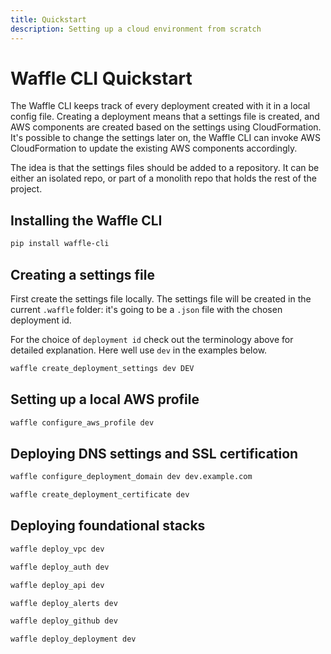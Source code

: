 ```yaml
---
title: Quickstart
description: Setting up a cloud environment from scratch
---
```


# Waffle CLI Quickstart

The Waffle CLI keeps track of every deployment created with it in a local config file. Creating a deployment means that a settings file is created, and AWS components are created based on the settings using CloudFormation. It's possible to change the settings later on, the Waffle CLI can invoke AWS CloudFormation to update the existing AWS components accordingly.

The idea is that the settings files should be added to a repository. It can be either an isolated repo, or part of a monolith repo that holds the rest of the project.

## Installing the Waffle CLI

```bash
pip install waffle-cli
```

## Creating a settings file

First create the settings file locally. The settings file will be created
in the current `.waffle` folder: it's going to be a `.json` file with the chosen deployment id.

For the choice of `deployment id` check out the terminology above for detailed explanation. Here well use `dev` in the examples below.

```bash
waffle create_deployment_settings dev DEV
```

## Setting up a local AWS profile

```bash
waffle configure_aws_profile dev
```

## Deploying DNS settings and SSL certification

```bash
waffle configure_deployment_domain dev dev.example.com
```

```bash
waffle create_deployment_certificate dev
```

## Deploying foundational stacks

```bash
waffle deploy_vpc dev
```

```bash
waffle deploy_auth dev
```

```bash
waffle deploy_api dev
```

```bash
waffle deploy_alerts dev
```

```bash
waffle deploy_github dev
```

```bash
waffle deploy_deployment dev
```

